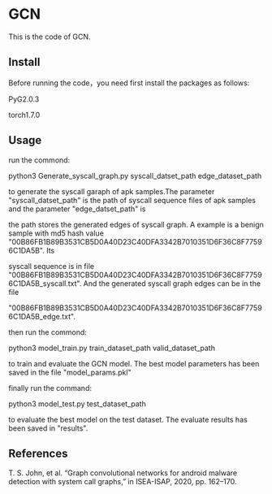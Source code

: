 # GCN

This is the code of GCN.

## Install
Before running the code，you need first install the packages as follows:

PyG2.0.3

torch1.7.0

## Usage

run the commond:

python3 Generate_syscall_graph.py syscall_datset_path edge_dataset_path

to generate the syscall garaph of apk samples.The parameter "syscall_datset_path" is the path of syscall sequence files of apk samples and the parameter "edge_datset_path" is

the path stores the generated edges of syscall graph. A example is a benign sample with md5 hash value "00B86FB1B89B3531CB5D0A40D23C40DFA3342B7010351D6F36C8F77596C1DA5B". Its

syscall sequence is in file "00B86FB1B89B3531CB5D0A40D23C40DFA3342B7010351D6F36C8F77596C1DA5B_syscall.txt". And the generated syscall graph edges can be in the file 

"00B86FB1B89B3531CB5D0A40D23C40DFA3342B7010351D6F36C8F77596C1DA5B_edge.txt".

then run the commond:

python3 model_train.py train_dataset_path valid_dataset_path

to train and evaluate the GCN model. The best model parameters has been saved in the file "model_params.pkl"

finally run the command:

python3 model_test.py test_dataset_path

to evaluate the best model on the test dataset. The evaluate results has been saved in "results".

## References
T. S. John, et al. “Graph convolutional networks for android malware detection with system call graphs,” in ISEA-ISAP, 2020, pp. 162–170.

